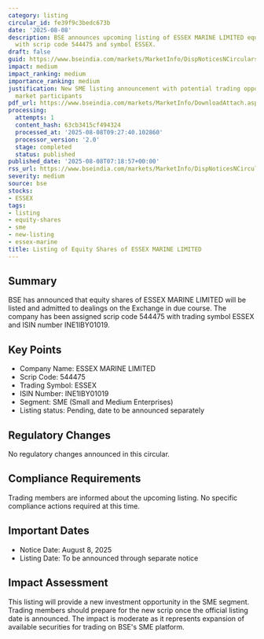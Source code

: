 ```yaml
---
category: listing
circular_id: fe39f9c3bedc673b
date: '2025-08-08'
description: BSE announces upcoming listing of ESSEX MARINE LIMITED equity shares
  with scrip code 544475 and symbol ESSEX.
draft: false
guid: https://www.bseindia.com/markets/MarketInfo/DispNoticesNCirculars.aspx?Noticeid={C0BE315C-FD6C-4C34-B0A2-FD9990B4794F}&noticeno=20250808-4&dt=08/08/2025&icount=4&totcount=7&flag=0
impact: medium
impact_ranking: medium
importance_ranking: medium
justification: New SME listing announcement with potential trading opportunities for
  market participants
pdf_url: https://www.bseindia.com/markets/MarketInfo/DownloadAttach.aspx?id=20250808-4&attachedId=
processing:
  attempts: 1
  content_hash: 63cb3415cf494324
  processed_at: '2025-08-08T09:27:40.102860'
  processor_version: '2.0'
  stage: completed
  status: published
published_date: '2025-08-08T07:18:57+00:00'
rss_url: https://www.bseindia.com/markets/MarketInfo/DispNoticesNCirculars.aspx?Noticeid={C0BE315C-FD6C-4C34-B0A2-FD9990B4794F}&noticeno=20250808-4&dt=08/08/2025&icount=4&totcount=7&flag=0
severity: medium
source: bse
stocks:
- ESSEX
tags:
- listing
- equity-shares
- sme
- new-listing
- essex-marine
title: Listing of Equity Shares of ESSEX MARINE LIMITED
---
```


## Summary

BSE has announced that equity shares of ESSEX MARINE LIMITED will be listed and admitted to dealings on the Exchange in due course. The company has been assigned scrip code 544475 with trading symbol ESSEX and ISIN number INE1IBY01019.

## Key Points

- Company Name: ESSEX MARINE LIMITED
- Scrip Code: 544475
- Trading Symbol: ESSEX
- ISIN Number: INE1IBY01019
- Segment: SME (Small and Medium Enterprises)
- Listing status: Pending, date to be announced separately

## Regulatory Changes

No regulatory changes announced in this circular.

## Compliance Requirements

Trading members are informed about the upcoming listing. No specific compliance actions required at this time.

## Important Dates

- Notice Date: August 8, 2025
- Listing Date: To be announced through separate notice

## Impact Assessment

This listing will provide a new investment opportunity in the SME segment. Trading members should prepare for the new scrip once the official listing date is announced. The impact is moderate as it represents expansion of available securities for trading on BSE's SME platform.